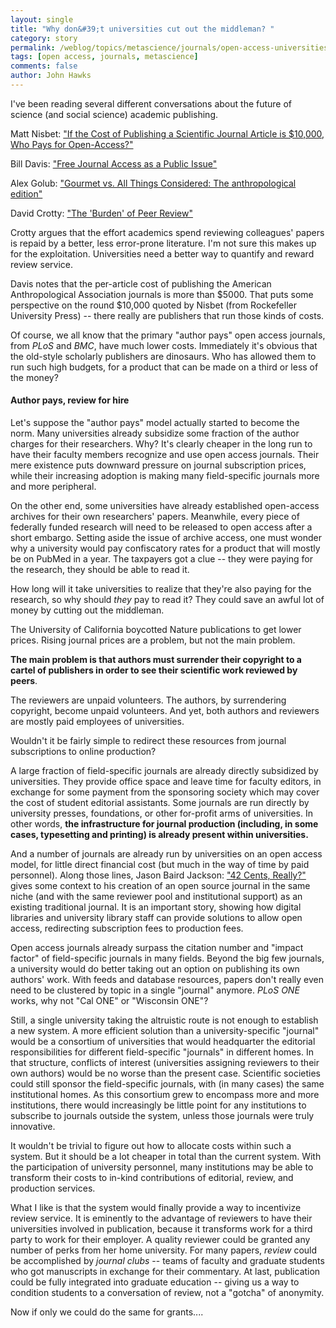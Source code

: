 ```yaml
---
layout: single 
title: "Why don&#39;t universities cut out the middleman? " 
category: story
permalink: /weblog/topics/metascience/journals/open-access-universities-2010.html
tags: [open access, journals, metascience] 
comments: false 
author: John Hawks 
---
```



I've been reading several different conversations about the future of science (and social science) academic publishing. 

Matt Nisbet: <a href="http://bigthink.com/ideas/23100">"If the Cost of Publishing a Scientific Journal Article is $10,000, Who Pays for Open-Access?"</a>

Bill Davis: <a href="http://blog.aaanet.org/2010/08/31/free-journal-access-as-a-public-issue/">"Free Journal Access as a Public Issue"</a>

Alex Golub: <a href="http://savageminds.org/2010/09/02/gourmet-vs-all-things-considered-the-anthropological-edition/">"Gourmet vs. All Things Considered: The anthropological edition"</a>

David Crotty: <a href="http://scholarlykitchen.sspnet.org/2010/08/31/the-burden-of-peer-review/">"The 'Burden' of Peer Review"</a>

Crotty argues that the effort academics spend reviewing colleagues' papers is repaid by a better, less error-prone literature. I'm not sure this makes up for the exploitation. Universities need a better way to quantify and reward review service. 

Davis notes that the per-article cost of publishing the American Anthropological Association journals is more than $5000. That puts some perspective on the round $10,000 quoted by Nisbet (from Rockefeller University Press) -- there really are publishers that run those kinds of costs. 

Of course, we all know that the primary "author pays" open access journals, from <i>PLoS</i> and <i>BMC</i>, have much lower costs. Immediately it's obvious that the old-style scholarly publishers are dinosaurs. Who has allowed them to run such high budgets, for a product that can be made on a third or less of the money? 

<h4>Author pays, review for hire</h4>

Let's suppose the "author pays" model actually started to become the norm. Many universities already subsidize some fraction of the author charges for their researchers. Why? It's clearly cheaper in the long run to have their faculty members recognize and use open access journals. Their mere existence puts downward pressure on journal subscription prices, while their increasing adoption is making many field-specific journals more and more peripheral. 

On the other end, some universities have already established open-access archives for their own researchers' papers. Meanwhile, every piece of federally funded research will need to be released to open access after a short embargo. Setting aside the issue of archive access, one must wonder why a university would pay confiscatory rates for a product that will mostly be on PubMed in a year. The taxpayers got a clue -- they were paying for the research, they should be able to read it. 

How long will it take universities to realize that they're also paying for the research, so why should <i>they</i> pay to read it? They could save an awful lot of money by cutting out the middleman. 

The University of California boycotted Nature publications to get lower prices.  Rising journal prices are a problem, but not the main problem. 

<b>The main problem is that authors must surrender their copyright to a cartel of publishers in order to see their scientific work reviewed by peers</b>. 

The reviewers are unpaid volunteers. The authors, by surrendering copyright, become unpaid volunteers. And yet, both authors and reviewers are mostly paid employees of universities. 

Wouldn't it be fairly simple to redirect these resources from journal subscriptions to online production? 

A large fraction of field-specific journals are already directly subsidized by universities. They provide office space and leave time for faculty editors, in exchange for some payment from the sponsoring society which may cover the cost of student editorial assistants. Some journals are run directly by university presses, foundations, or other for-profit arms of universities. In other words, <b>the infrastructure for journal production (including, in some cases, typesetting and printing) is already present within universities.</b>

And a number of journals are already run by universities on an open access model, for little direct financial cost (but much in the way of time by paid personnel). Along those lines, Jason Baird Jackson: <a href="http://jasonbairdjackson.com/2010/09/03/42-cents-really/">"42 Cents, Really?"</a> gives some context to his creation of an open source journal in the same niche (and with the same reviewer pool and institutional support) as an existing traditional journal. It is an important story, showing how digital libraries and university library staff can provide solutions to allow open access, redirecting subscription fees to production fees. 

Open access journals already surpass the citation number and "impact factor" of field-specific journals in many fields. Beyond the big few journals, a university would do better taking out an option on publishing its own authors' work. With feeds and database resources, papers don't really even need to be clustered by topic in a single "journal" anymore. <i>PLoS ONE</i> works, why not "Cal ONE" or "Wisconsin ONE"? 

Still, a single university taking the altruistic route is not enough to establish a new system. A more efficient solution than a university-specific "journal" would be a consortium of universities that would headquarter the editorial responsibilities for different field-specific "journals" in different homes. In that structure, conflicts of interest (universities assigning reviewers to their own authors) would be no worse than the present case. Scientific societies could still sponsor the field-specific journals, with (in many cases) the same institutional homes. As this consortium grew to encompass more and more institutions, there would increasingly be little point for any institutions to subscribe to journals outside the system, unless those journals were truly innovative. 

It wouldn't be trivial to figure out how to allocate costs within such a system. But it should be a lot cheaper in total than the current system. With the participation of university personnel, many institutions may be able to transform their costs to in-kind contributions of editorial, review, and production services. 

What I like is that the system would finally provide a way to incentivize review service. It is eminently to the advantage of reviewers to have their universities involved in publication, because it transforms work for a third party to work for their employer. A quality reviewer could be granted any number of perks from her home university. For many papers, <i>review</i> could be accomplished by <i>journal clubs</i> -- teams of faculty and graduate students who got manuscripts in exchange for their commentary. At last, publication could be fully integrated into graduate education -- giving us a way to condition students to a conversation of review, not a "gotcha" of anonymity. 

Now if only we could do the same for grants....

